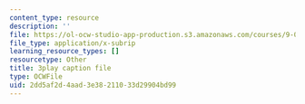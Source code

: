 ```yaml
---
content_type: resource
description: ''
file: https://ol-ocw-studio-app-production.s3.amazonaws.com/courses/9-00sc-introduction-to-psychology-fall-2011/2dd5af2d4aad3e38211033d29904bd99_zPPsdsAQBx4.srt
file_type: application/x-subrip
learning_resource_types: []
resourcetype: Other
title: 3play caption file
type: OCWFile
uid: 2dd5af2d-4aad-3e38-2110-33d29904bd99
---
```

